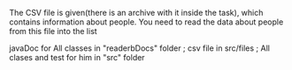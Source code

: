 The CSV file is given(there is an archive with it inside the task), which contains information about people. You need to read the data about people from this file into the list


javaDoc for All classes in "readerbDocs" folder ; csv file in src/files ; All clases and test for him in "src" folder
